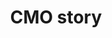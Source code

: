 ---
title: CMO story
slug: cmo-story
description: "Ontdek hoe een CMO student groeit van een beginner tot een ervaren professional."
branding: "CMO"
thumbnail:
    url: "cmo-story/thumb.jpg"
    alt: "Het CMO verhaal"
blurred:
    url: "cmo-story/thumb-blur.jpg"
    alt: "Het CMO Verhaal"
intro: 
  - title: "de CMO story"
    mobile:
      text: "Deze website bevat audio en video. Een optimale gebruikerservaring verkrijg je met een snelle internetverbinding. Je kan zowel muiswiel als pijltjestoetsen gebruiken om te navigeren door het verhaal." 
    desktop: 
      text: "Deze website bevat audio en video. Een optimale gebruikerservaring verkrijg je met een snelle internetverbinding. Je kan zowel muiswiel als pijltjestoetsen gebruiken om te navigeren door het verhaal."
sections:
  - thumb: "slide01.png"
    text:
      position: "right"
      title: "CMO: een lovestory tussen creativiteit en technologie"
      titlecolor: "green"
      paragraph:
      - line: "‘Crossmedia Ontwerp’ (CMO) is de afstudeerrichting waar visueel en creatief denken centraal staat, maar waar je evengoed inzicht verwerft in de technische uitvoermogelijkheden zodat je als afgestudeerde designer meteen inzetbaar bent in de boomende creatieve industrie."
    background:
      type: "video"
      url: "drone.mp4"
      gradient: "gradient right"
      mobile: "dark"
  - thumb: "slide02.png"
    text:
      position: "left"
      title: "Wat doet een crossmedia-ontwerper"
      titlecolor: "pink"
      textcolor: "dark"
      paragraph:
      - line: "Crossmedia ontwerpers zorgen ervoor dat elke boodschap van een klant een ‘branded experience’ wordt. Huisstijlen ontwikkelen, flyers en magazines vormgeven, lay-out voor web en mobile of digitale bewerking van beelden behoren tot het takenpakket."
      - line: "Je leert je ideeën visualiseren met klassieke middelen zoals potlood en papier, maar ook om ze digitaal uit te werken met de meest recente grafische software."
    background:
      type: "image"
      url: "slide02.jpg"
      mobile: "light"
  - thumb: "slide03.png"
    text:
      position: "right"
      title: "Technische kennis"
      titlecolor: "blue"
      paragraph:
      - line: "Hoe meer je als ontwerper de grafische en digitale uitvoermogelijkheden kent, hoe groter je technologische bagage is, hoe efficiënter je later je klanten zal kunnen bedienen. Maar evengoed zal de opleiding je nieuwsgierigheid aanwakkeren voor de nog onbekende techologieën van morgen."
    background:
      type: "video"
      url: "drukkerij.mp4, drukkerij.webm"
      gradient: "gradient right"
      mobile: "light"
  - thumb: "slide04.png"
    text:
      position: "right"
      title: "Eerste jaar"
      titlecolor: "orange"
      paragraph:
      - line: "Tijdens het eerste semester volgen alle GDM studenten eenzelfde programma. De competenties die je hierbij verwerft zijn voor alle toekomstige mediaprofessionals essentieel."
      - line: "Als CMO’er leg je hier je basis om later de meer complexe creatieve opdrachten te kunnen uitvoeren. Je leert over universele designprincipes en hoe die voor zowel voor web- als printdesigners de sleutel tot een goed ontwerp zijn."
      textcolor: "dark"
    background:
      type: "image"
      url: "slide04.png"
      mobile: "light"
    stickers:
      - url: "beest.gif"
        position: "left midden"
        size: "xxlarge"
      - url: "navJ1.svg"
        position: "top center"
        size: "large"
  - thumb: "slide05.png"
    text:
      position: "right"
      title: "Tweede jaar"
      titlecolor: "green"
      paragraph:
      - line: "Vanaf het derde semester gaan we een versnelling hoger en worden de werkstukken complexer, het onderwerp van de briefings wordt realistischer en er wordt meer aandacht besteed aan het uitdenken van een sterk concept. User experience komt voor interactieve projecten op de voorgrond te staan."
    background:
      type: "image"
      url: "slide05.png"
      mobile: "dark"
    stickers:
      - url: "navJ2.svg"
        position: "top center"
        size: "large"
  - thumb: "slide06.png"
    text:
      position: "left"
      title: "Keuzetraject Photodesign of Graphic design"
      titlecolor: "green"
      textcolor: "dark"
      paragraph:
      - line: "In semester 4 kan je kiezen om je werkstukken meer op een fotografische basis af te stemmen. Dan wordt je een photodesigner. Verkies je om vanuit puur grafische technieken visuals te creëeren voor je werkstukken dan kies je voor het keuzetraject Graphicdesign."
    background:
      type: "image"
      url: "test.png"
      mobile: "light"
    stickers:
      - url: "navJ2.svg"
        position: "top center"
        size: "large"
  - thumb: "slide07.png"
    text:
      position: "right"
      title: "Derde jaar"
      titlecolor: "blue"
      paragraph:
      - line: "In het laatste jaar wordt je verder klaargestoomd voor het werkveld. Je krijgt de ruimte om op basis van een uitdagend pakket aan briefings te sleutelen aan een online portfolio dat als visitekaartje zal dienen voor je eerste sollicitatie. Het laatste semester sluit je af met een stage van 6 weken."
      textcolor: "dark"
    background:
      type: "image"
      url: "slide07.png"
      mobile: "light"
    stickers:
      - url: "navJ3.svg"
        position: "top center"
        size: "large"
  - thumb: "slide08.png"
    text:
      title: "Bekijk ons interview"
      titlecolor: "pink"
      paragraph: 
      - line: "Bekijk inverviews met onze studenten: link naar vimeo"
      hide: "desktop"
    background:
      type: "video"
      url: "interview.mp4, interview.webm"
      mobile: "light"
  - thumb: "slide09.png"
    text:
      position: "left"
      title: "Meer weten?"
      titlecolor: "blue"
      paragraph: 
      - line: "Wil je meer zien van onze studenten? Bekijk dan zeker eens de GDM portfolio of breng een bezoekje tijdens een van onze infodagen."
      textcolor: "dark"
    background:
      type: "image"
      url: "slide09.png"
      mobile: "light"
    contact: true
created: 20/01/2017
active: true
enabled: true
order: 1
---